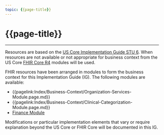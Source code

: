 ```yaml
---
topic: {{page-title}}
---
```


# {{page-title}}

---

Resources are based on the [US Core Implementation Guide STU 6](http://hl7.org/fhir/us/core/STU6/index.html). When resources are not available or not appropriate for business context from the US Core [FHIR Core R4](http://hl7.org/fhir/R4/index.html) modules will be used.

FHIR resources have been arranged in modules to form the business context for this Implementation Guide (IG).  The following modules are available:
- {{pagelink:Index/Business-Context/Organization-Services-Module.page.md}}
- {{pagelink:Index/Business-Context/Clinical-Categorization-Module.page.md}}
- [Finance Module](#)

Modifications or particular implementation elements that vary or require explanation beyond the US Core or FHIR Core will be documented in this IG.


